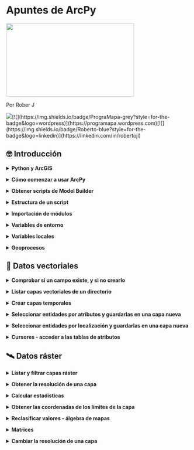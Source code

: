 # Apuntes de ArcPy 
<img src="https://programapa.files.wordpress.com/2021/03/arcpy.png" width="350" height="200" text-align: center>

Por Rober J

[![](https://img.shields.io/badge/@programapa_-white?style=for-the-badge&labelColor=blue&logo=Twitter&logoColor=white)](https://twitter.com/programapa_)[![](https://img.shields.io/badge/PrograMapa-grey?style=for-the-badge&logo=wordpress)](https://programapa.wordpress.com)[![](https://img.shields.io/badge/Roberto-blue?style=for-the-badge&logo=linkedin)](https://linkedin.com/in/robertojl)


<h2><strong>🤓 Introducción</strong></h2>
<details>
  <summary><strong>Python y ArcGIS</strong></summary><br>
  Python es un lenguaje de programación que puede usarse junto a los Sistemas de Información Geográfica (SIG) para ampliar sus funcionalidades mediante la automatización de geoprocesos, gestión avanzada de los datos y creación de nuevas herramientas (entre otras cosas), convirtiéndose en uno de los lenguajes favoritos para hacer toda clase de virguerías con la información geoespacial y no por casualidad: su facilidad de uso (relativa) y flexibilidad lo hace muy atractivo para usarlo en múltiples plataformas por usuarios no muy familiarizados con la programación informática.
Cada SIG cuenta con su propia librería de Python que permite acceder a los geoprocesos de dicho SIG. En este caso, ArcPy es la librería que da acceso a las funciones de ArcGIS en un entorno Python, dándonos acceso a las cajas de herramientas de geoprocesamiento estándar y a la posibilidad de usar otros módulos (siempre que tengamos licencia para usarlos)
¿Qué es lo que cambia? Parece contraintuitivo sustituir un amigable cuadro de texto por un churro de texto, pero gracias a ello accedemos a una herramienta mucho más flexible, ya que dentro de un script (un pequeño código) podemos diseñar qué se ejecuta, cuándo se ejecuta y con qué parámetros, encadenando unos procesos con otros y obteniendo resultados a nuestra medida.
  
  
  ![arcpy_clip](https://user-images.githubusercontent.com/81579458/142191380-5a3f7ba3-8a54-49af-81f6-3be5ba406011.png)
  Por ejemplo, ese ‘output’ que hemos especificado en la función arcpy.Clip podemos meterlo a continuación en otra función distinta, o en varias, y esos resultados pasarlos por otro geoproceso y así sucesivamente.
  
<br></details> 
<details>
  <summary><strong>Cómo comenzar a usar ArcPy</strong></summary><br>
  <p>Puede hacerse de varias maneras, principalmente:</p>
<p>A través de la <strong>ventana de Python incorporada en ArcMap</strong>. Es una opción rápida para ejecutar pequeños scripts sin complicarnos demasiado, pero se queda corto puesto que su funcionalidad se reduce a la de escribir código o pegarlo desde otra fuente y ejecutarlo. </p>
<p>En este caso he ejecutado el Clip de la imagen anterior, recortando la red fluvial usando el polígono de un municipio cualquiera: </p>
<figure><img src="https://programapa.files.wordpress.com/2021/03/ventana_puthon_arcmap.png?w=1024" alt="" srcset="https://programapa.files.wordpress.com/2021/03/ventana_puthon_arcmap.png?w=1024 1024w, https://programapa.files.wordpress.com/2021/03/ventana_puthon_arcmap.png?w=150 150w, https://programapa.files.wordpress.com/2021/03/ventana_puthon_arcmap.png?w=300 300w, https://programapa.files.wordpress.com/2021/03/ventana_puthon_arcmap.png?w=768 768w, https://programapa.files.wordpress.com/2021/03/ventana_puthon_arcmap.png 1045w" sizes="(max-width: 1024px) 100vw, 1024px" /></figure>
<p>Haciendo uso de un <strong>entorno de desarrollo integrado (IDE)</strong>, es decir, un software diseñado para trabajar con código y que dispone de herramientas para hacernos la vida más fácil: predicción de texto, resalte de sintaxis, documentación instantánea, cambios múltiples&#8230;</p>
<p>Existen múltiples IDEs y es cosa de cada uno escoger el que le vaya bien. Personalmente he usado Microsoft Visual Studio Code y PyCharm, y me quedo con el segundo puesto que está diseñado específicamente para Python y me ha dado menos problemas a nivel general (todos tienen sus cosillas&#8230;)</p>
<figure ><img src="https://programapa.files.wordpress.com/2021/03/image.png?w=1024" alt="" class="wp-image-5364" srcset="https://programapa.files.wordpress.com/2021/03/image.png?w=1024 1024w, https://programapa.files.wordpress.com/2021/03/image.png?w=150 150w, https://programapa.files.wordpress.com/2021/03/image.png?w=300 300w, https://programapa.files.wordpress.com/2021/03/image.png?w=768 768w, https://programapa.files.wordpress.com/2021/03/image.png 1366w" sizes="(max-width: 1024px) 100vw, 1024px" /><figcaption><em>Aspecto de PyCharm</em></figcaption></figure>
<p>En cualquier caso, deberás configurar el IDE para que tenga acceso a los módulos de ArcGIS <strong>vinculándolo con el intérprete que ArcGIS trae por defecto</strong>. <strong>El intérprete es el programa que traduce el código de Python para que el ordenador pueda ejecutarlo</strong>, y el módulo ArcPy solo funcionará si se utiliza el IDE junto a este intérprete.</p>
<p>Generalmente, ArcGIS instala Python en una carpeta llamada Python27 en la raíz del disco duro (generalmente suele ser C:\\ ) por lo que habrá que buscar en esa carpeta el archivo <strong>python.exe</strong> y seleccionarlo como intérprete.</p>
  
  
  
<br></details> 
<details>
  <summary><strong>Obtener scripts de Model Builder</strong></summary><br>
  <p>Una forma de comenzar montar un código de Python para ArcGIS es utilizar Model Builder para conceptualizar el trabajo que queremos hacer y extraer de él las funciones de geoproceso que necesitaremos. </p>
<p>En el artículo <em><a href="https://programapa.wordpress.com/2021/02/23/analisis-ubicacion-vertedero/">Análisis de ubicación de un vertedero con Model&nbsp;Builder</a> </em>comento brevemente las ventajas y limitaciones que presenta Model Builder y sus semejanzas con Python. Pues bien, podemos exportar los modelos a archivos Python (archivos con extensión .py) y abrirlos con una IDE para editarlos.</p>
<p>Siguiendo con el ejemplo del Clip, he construido el modelo en Model Builder y lo he exportado de la siguiente manera:</p>
<figure ><img src="https://programapa.files.wordpress.com/2021/03/exportar_modelo.png?w=767" alt="" class="wp-image-5369" srcset="https://programapa.files.wordpress.com/2021/03/exportar_modelo.png 767w, https://programapa.files.wordpress.com/2021/03/exportar_modelo.png?w=150 150w, https://programapa.files.wordpress.com/2021/03/exportar_modelo.png?w=300 300w" sizes="(max-width: 767px) 100vw, 767px" /></figure>
<p>A continuación lo abro en un IDE y presenta el siguiente aspecto. Como comentaba, es muy interesante porque te da una <strong>estructura básica</strong> a partir de la cual continuar desarrollando el script, pero habrá que modificarlo para que funcione:</p>
<div><pre>
# -*- coding: utf-8 -*-
# ---------------------------------------------------------------------------
# clip.py
# Created on: 2021-03-04 22:32:42.00000
#   (generated by ArcGIS/ModelBuilder)
# Description: 
# ---------------------------------------------------------------------------
# Import arcpy module
import arcpy
# Local variables:
Red_fluvial = "Red_fluvial"
seleccion = "seleccion"
output = "C:\\Users\\Roberto\\Documents\\ArcGIS\\Default.gdb\\output"
# Process: Clip
arcpy.Clip_analysis(Red_fluvial, seleccion, output, "")
</pre>
  
<br></details> 
<details>
  <summary><strong>Estructura de un script</strong></summary><br>
  <p>Del código anterior podemos diferenciar varias partes que funcionan a modo de esqueleto para un script:</p>
<ol><li>La <a rel="noreferrer noopener" href="https://programapa.wordpress.com/2021/01/23/fundamentos-de-python-1-variables-clases-funciones-y-metodos/#codificacion" target="_blank">codificación de caracteres</a> que va a usarse (utf-8)</li><li>Metadatos del archivo .py como su nombre o fecha de creación</li><li><strong>Importación del módulo arcpy</strong> (¡no olvidar!)</li><li><a rel="noreferrer noopener" href="https://programapa.wordpress.com/2021/01/23/fundamentos-de-python-1-variables-clases-funciones-y-metodos/#clases_y_variables" target="_blank">Variables</a> locales: conjunto de variables que definen los parámetros de los geoprocesos, como son las rutas de las capas de entrada (<em>Red_fluvial</em> y <em>seleccion</em>) y de salida (<em>output</em>) </li><li>Procesos: la parte del código que ejecutará las <a rel="noreferrer noopener" href="https://programapa.wordpress.com/2021/01/23/fundamentos-de-python-1-variables-clases-funciones-y-metodos/#metodos_y_funciones" target="_blank">funciones</a> de geoproceso haciendo uso de las variables que definimos en el punto anterior</li></ol>
<p>Sin embargo, esta estructura base <strong>no funcionará correctamente</strong> fuera del entorno de ArcMap porque no reconocerá las capas, por lo que tendremos que modificar las variables añadiendo una <a rel="noreferrer noopener" href="https://programapa.wordpress.com/2021/01/23/fundamentos-de-python-1-variables-clases-funciones-y-metodos/#rutas" target="_blank">ruta válida</a>. Además, aunque cambiemos la ruta, este script solo podrá ejecutarse 1 sola vez porque se generaría una capa con un nombre que ya existe, por lo que tendremos que asegurarnos de tener correctamente configurados algunos parámetros de <strong>variables de entorno</strong> como veremos a continuación.</p>
<div><figure><img src="https://programapa.files.wordpress.com/2021/03/estructura_arcpy.png?w=677" alt="" class="wp-image-5385" srcset="https://programapa.files.wordpress.com/2021/03/estructura_arcpy.png 677w, https://programapa.files.wordpress.com/2021/03/estructura_arcpy.png?w=150 150w, https://programapa.files.wordpress.com/2021/03/estructura_arcpy.png?w=300 300w" sizes="(max-width: 677px) 100vw, 677px" /></figure>
  
<br></details> 
  
<details>
  <summary><strong>Importación de módulos</strong></summary><br>
  
  <p>Antes de nada, tendremos que importar ArcPY junto al resto de módulos que vayamos a usar durante el script. Si, por ejemplo, vamos a querer que se cree automáticamente una nueva carpeta con el resultado, no se nos puede olvidar importar también el módulo os:</p>
<pre >
import arcpy, os
</pre>
<p>Importar arcpy tal como mostramos arriba da acceso a las siguientes funcionalidades (<em>fuente: <a rel="noreferrer noopener" href="https://desktop.arcgis.com/es/arcmap/10.3/analyze/python/importing-arcpy.htm" target="_blank">Esri</a></em>):</p>
<ul><li><a href="https://desktop.arcgis.com/es/arcmap/10.3/tools/analysis-toolbox/an-overview-of-the-analysis-toolbox.htm">Caja de herramientas de Análisis</a> (Analysis Tools)</li><li><a href="https://desktop.arcgis.com/es/arcmap/10.3/tools/cartography-toolbox/an-overview-of-the-cartography-toolbox.htm">Caja de herramientas Cartografía</a> (Cartography tools)</li><li><a href="https://desktop.arcgis.com/es/arcmap/10.3/tools/conversion-toolbox/an-overview-of-the-conversion-toolbox.htm">Caja de herramientas Conversión</a> (Conversion tools)</li><li><a href="https://desktop.arcgis.com/es/arcmap/10.3/tools/data-management-toolbox/an-overview-of-the-data-management-toolbox.htm">Caja de herramientas Administración de datos</a> (Data Management Tools)</li><li><a href="https://desktop.arcgis.com/es/arcmap/10.3/tools/editing-toolbox/an-overview-of-the-editing-toolbox.htm">Caja de herramientas Edición</a> (Editing Tools)</li><li><a href="https://desktop.arcgis.com/es/arcmap/10.3/tools/geocoding-toolbox/an-overview-of-the-geocoding-toolbox.htm">Caja de herramientas Geocodificación</a> (Geocoding Tools)</li><li><a href="https://desktop.arcgis.com/es/arcmap/10.3/tools/linear-ref-toolbox/an-overview-of-the-linear-referencing-toolbox.htm">Caja de herramientas Referencia lineal</a> (Linear Referencing Tools)</li><li><a href="https://desktop.arcgis.com/es/arcmap/10.3/tools/multidimension-toolbox/an-overview-of-the-multidimension-toolbox.htm">Caja de herramientas de Multidimensión</a> (Multidimension Tools)</li><li><a href="https://desktop.arcgis.com/es/arcmap/10.3/tools/spatial-statistics-toolbox/an-overview-of-the-spatial-statistics-toolbox.htm">Caja de herramientas Estadística espacial</a> (Spatial Statistics Analyst)</li></ul>
<p>Sin embargo, existen <strong>otros módulos</strong> que deben importarse a parte para acceder a más funciones de ArcGIS:</p>
<ul><li><a rel="noreferrer noopener" href="https://desktop.arcgis.com/es/arcmap/10.3/analyze/arcpy-data-access/what-is-the-data-access-module-.htm" target="_blank">arcpy.da</a> &#8211; módulo de acceso de datos</li><li><a rel="noreferrer noopener" href="https://desktop.arcgis.com/es/arcmap/10.3/analyze/arcpy-mapping/introduction-to-arcpy-mapping.htm" target="_blank">arcpy.mapping</a> &#8211; módulo de representación cartográfica</li><li><a rel="noreferrer noopener" href="https://desktop.arcgis.com/es/arcmap/10.3/analyze/arcpy-spatial-analyst/what-is-the-spatial-analyst-module.htm" target="_blank">arcpy.sa</a> &#8211; módulo del Spatial Analyst</li><li><a rel="noreferrer noopener" href="https://desktop.arcgis.com/es/arcmap/10.3/analyze/arcpy-network-analyst/what-is-network-analyst-module.htm" target="_blank">arcpy.na</a> &#8211; módulo del Network Analyst </li><li><a rel="noreferrer noopener" href="https://desktop.arcgis.com/es/arcmap/latest/extensions/geostatistical-analyst/what-is-arcgis-geostatistical-analyst-.htm" target="_blank">arcpy.ga</a> &#8211; módulo del Geostatistical Analyst</li></ul>
<p>Para llevar a cabo las operaciones con geodatos vectoriales que presento a continuación se deben importar los siguientes módulos y definir las siguientes variables de entorno:</p>
<pre># Modulos
import arcpy
from arcpy import env
# Entorno
ruta = 'C:\\...'
env.workspace = ruta
env.overwriteOutput = True</pre>
<p>Para llevar a cabo las operaciones con datos ráster que presento a continuación se deben importar los siguientes módulos y definir las siguientes variables de entorno:</p>
<pre ># Modulos
import arcpy
from arcpy import env
from arcpy.sa import *
# Entorno
ruta = 'C:\\...'
env.workspace = ruta
env.overwriteOutput = True
arcpy.CheckOutExtension("Spatial")</pre>
  
  
<br></details>
<details>
  <summary><strong>Variables de entorno</strong></summary><br>
  <p>Las variables de entorno o <em>environments</em> son unos parámetros o funciones que conviene definir al comienzo del script (justo tras la importación de módulos) para que los geoprocesos funcionen de una u otra manera. Son, por así decirlo, &#8216;las reglas&#8217; que regirán el script.</p>
<p>Estas variables se encuentran dentro de la clase <em>env</em> de ArcPy. Son bastante numerosas y <a rel="noreferrer noopener" href="https://desktop.arcgis.com/es/arcmap/10.3/analyze/arcpy-classes/env.htm" target="_blank">podéis encontrarlas todas aquí</a>, pero los más básicos serían:</p>
<ul><li><strong>Directorio de trabajo</strong> &#8211; la carpeta en la que se localizan los geodatos. Definirlo es útil porque nos permitirá ahorrarnos el tener que escribir rutas completas en el futuro, es decir, podremos llamar a las capas solo por su nombre y su extensión, ya sean inputs u outputs. </li><li><strong>Sobreescritura de archivos</strong> &#8211; al definirla como <em>True</em> se borrarán de forma automática las capas antiguas que tengan el mismo nombre que una capa nueva que se acabe de generar. En nuestro ejemplo del Clip, al tener este parámetro activado el segundo Clip borraría el primero ya que el output en este caso tiene siempre el mismo nombre.</li><li><strong>Sistema de proyección</strong> &#8211; establecer el SRC de nuestro marco de datos. Al igual que en ArcMap, se proyectarán las capas &#8216;al vuelo&#8217; usando el SRC de la primera capa leída por nuestro script.</li><li><strong>Activación de extensiones</strong> &#8211; muchos geoprocesos como los del módulo Spatial Analyst se encuentran bajo licencia, por lo que deben activarse del mismo modo que hacemos en ArcMap &#8211; Customize &#8211; Extensions&#8230;</li></ul>
<pre >
# Definir el directorio de trabajo
arcpy.env.workspace = 'ruta'
# Activar la sobreescritura de archivos
arcpy.env.overwriteOutput = True
# Establecer el SRC al ETRS89 UTM Zona 30 Norte
arcpy.env.cartographicCoordinateSystem = "Coordinate Systems\Projected Coordinate Systems\UTM\Europe\ETRS 1989 UTM Zone 30N.prj"
# Activar la extensión Spatial Analyst
arcpy.CheckOutExtension('spatial') 
</pre>
<p>Entre otros entornos están el de establecer un SRC para las capas de salida, la resolución de las nuevas capas ráster, crear pirámides o el añadir las nuevas capas a la visualización.</p>
  
<br></details> 
<details>
  <summary><strong>Variables locales</strong></summary><br>
  <p>Como dijimos antes, son el conjunto de <a rel="noreferrer noopener" href="https://programapa.wordpress.com/2021/01/23/fundamentos-de-python-1-variables-clases-funciones-y-metodos/#clases_y_variables" target="_blank">variables</a> que usarán los geoprocesos para llevarse a cabo.  Suelen ser variables locales:</p>
<ul><li>Las rutas de las capas de entrada</li><li>Las rutas de las capas de salida</li><li>Filtros de archivos</li><li>Cálculos de valores </li><li>Expresiones <a href="https://programapa.wordpress.com/2021/02/01/fundamentos-de-sql-y-postgre/" target="_blank" rel="noreferrer noopener">SQL</a> para hacer selecciones</li><li>&#8230;</li></ul>
<p>Hay tantas variables variables locales como distintos geoprocesos que vayamos a utilizar y parámetros de éstos tengamos que introducir. Para la definición de estas variables, es habitual usar <a rel="noreferrer noopener" href="https://programapa.wordpress.com/2021/01/23/fundamentos-de-python-1-variables-clases-funciones-y-metodos/#inputs" target="_blank">inputs</a> para que sea el usuario el que las defina sobre la marcha. </p>
  
<br></details> 
<details>
  <summary><strong>Geoprocesos</strong></summary><br>
  <p>Es al final del script cuando deberíamos colocar los geoprocesos, puesto que éstos harán uso de las variables que hemos definido previamente.</p>
<p>La sintaxis de todos estos procesos se encuentran en la documentación oficial de Esri a la que podéis acceder a través de los enlaces del apartado Importación de módulos.</p>
<p>Algunas de las funciones de geoproceso más básicas de ArcPy son:</p>
<pre >
## Crear una capa temporal a partir de una capa existente
arcpy.MakeFeatureLayer_management('capa_entrada', 'lyr')
## Seleccionar entidades según sus atributos
arcpy.SelectLayerByAttribute_management('lyr', 'TIPO_SELECCION', 'expresión SQL')
## Copiar entidades a una nueva capa
arcpy.CopyFeatures_management('lyr', 'nueva_capa')
## CLIP
arcpy.Clip_analysis('capa_entrada', 'capa_clip', 'capa_salida', ' ')
## BUFFER 
arcpy.Buffer_analysis('capa_entrada', 'capa_salida', 'distancia', 'FULL', 'ROUND', 'NONE', ' ', 'PLANAR')
## CALCULATE STATISTICS (raster)
arcpy.CalculateStatistics_management('capa_entrada')
## RESAMPLE (modificar resolución)
arcpy.Resample_management('capa_entrada', 'capa_salida', 'nueva_resolución', 'MÉTODO')
</pre>
  
<br></details> 
<h2><strong>📐 Datos vectoriales</strong></h2>
<details>
  <summary><strong>Comprobar si un campo existe, y si no crearlo</strong></summary><br>
    
  <p>Para ello hay que usar la <strong>función<em> arcpy.ListFields()</em> para obtener una lista con objetos de tipo campo </strong>correspondientes a los campos de la tabla de atributos de una capa y comprobar su existencia. Si no existe, usar la función <em>arcpy.AddField_management()</em> para agregar el campo</p>
<pre >nuevo_campo = 'nombre_campo' 
capa = 'nombre_capa.shp'
listaCampos = arcpy.ListFields(capa)
existencia = 0
for campo in listaCampos:
    if campo.name == nuevo_campo:
        existencia = 1
if existencia == 1:
    print('El campo ' + nuevo_campo + ' ya existe')
else:
    arcpy.AddField_management(capa,nuevo_campo,tipo...)
    print('El campo ' + nuevo_campo + ' ha sido creado')   </pre>
    
<br></details>
<details>
  <summary><strong>Listar capas vectoriales de un directorio</strong></summary><br>
    
<p>La función ListFeatureClasses crea listas con los nombres de las capas junto a su extensión que se encuentran en el directorio de trabajo definido en las variables de entorno. Además, permite filtrarlas por nombre y tipo:</p>
<pre ># Listar todas las capas vectoriales
arcpy.ListFeatureClasses()
# Listar solo las capas de puntos
arcpy.ListFeatureClasses(,'Point')
# Listar solo las capas de líneas
arcpy.ListFeatureClasses(,'Line')
# Listar solo las capas de polígonos
arcpy.ListFeatureClasses(,'Polygon')
# Listar solo las capas cuyo nombre empiece por 'Col'
arcpy.ListFeatureClasses('Col*')
# Listar solo las capas cuyo nombre termine por por 'egios'
arcpy.ListFeatureClasses('*egios')
# Listar solo las capas cuyo nombre coincida con 'Colegios'
arcpy.ListFeatureClasses('Colegios')
# Listar solo las capas cuyo nombre coincida con 'Colegios' y sean de tipo poligonal
arcpy.ListFeatureClasses('Colegios', 'Polygon')</pre>
    
<br></details>
<details>
  <summary><strong>Crear capas temporales</strong></summary><br>
    
    
<p>Las capas temporales o capas layer que solo existen mientras se ejecuta el script y nos permiten hacer selecciones y otras operaciones sin modificar la capa original. El primer argumento es para la capa que vamos a 'duplicar' y el segundo para darle el nombre con el que se identificará durante el script:</p>
<pre >arcpy.MakeFeatureLayer_management("capa_entrada.shp", "capa_lyr") </pre>
<p>No es necesario indicar la extensión de la capa temporal. </p>
    
<br></details>
<details>
  <summary><strong>Seleccionar entidades por atributos y guardarlas en una capa nueva</strong></summary><br>
    
  <p>El siguiente código crea una nueva selección con los árboles que miden más de 15 metros y los guarda en un archivo nuevo.</p>
<pre >arcpy.MakeFeatureLayer_management("arboles.shp", "arboles_lyr") 
arcpy.SelectLayerByAttribute_management('arboles_lyr', "NEW_SELECTION", '"ALTURA" > 15')
arcpy.CopyFeatures_management('arboles_lyr', 'arboles_15m.shp'')</pre>
<p>En la documentación de Esri tenéis más detalles sobre la función <em><a rel="noreferrer noopener" href="https://pro.arcgis.com/es/pro-app/latest/tool-reference/data-management/select-layer-by-attribute.htm" target="_blank">SelectLayerByAttribute</a></em>  </p>
    
<br></details>
<details>
  <summary><strong>Seleccionar entidades por localización y guardarlas en una capa nueva</strong></summary><br>
    
  <p>También se pueden hacer selecciones espaciales basadas en las distintas <a href="https://programapa.wordpress.com/2020/11/13/relaciones-espaciales/">relaciones espaciales</a> entre entidades geográficas. En el siguiente ejemplo se seleccionan aquellos árboles que se encuentren <strong>dentro</strong> de una determinada parcela guardada como capa individual:</p>
<pre >arcpy.MakeFeatureLayer_management('arboles.shp', 'arboles_lyr') 
SelectLayerByLocation('arboles_lyr', 'WITHIN', 'parcela.shp', 'NEW_SELECTION')
arcpy.CopyFeatures_management('arboles_lyr', 'arboles_parcela.shp'')</pre>
<p> En la documentación de Esri tenéis más detalles sobre la función <em><a rel="noreferrer noopener" href="https://desktop.arcgis.com/es/arcmap/latest/tools/data-management-toolbox/select-layer-by-location.htm" target="_blank">SelectLayerByLocation</a></em> </p>
    
    
<br></details>
<details>
  <summary><strong>Cursores - acceder a las tablas de atributos</strong></summary><br>
    
  <p>Los cursores crean listas con objetos de tipo fila. Cada uno de estos objetos nos permite acceder a los valores de los distintos campos que contiene una fila.</p>
<p>Son necesarios para acceder a los registros de las tablas de atributos de nuestras capas. Hay 3 tipos:</p>
<ul><li><em><strong>arcpy.SearchCursor()</strong></em> es el cursor de búsqueda, válido para hacer consultas sin modificar valores</li><li><em><strong>arcpy.UpdateCursor()</strong></em> es el cursor de actualización necesario para hacer cambios en los registros existentes</li><li><em><strong>arcpy.InsertCursor()</strong></em> es el cursor para insertar nuevos registros en una tabla de atributos</li></ul>
<p>A continuación tenéis ejemplos del uso de los cursores:</p>
 
<h4><strong>Imprimir todos los valores de un campo</strong></h4>
<p>Para hacer esto hay que aplicar el <strong>cursor de búsqueda</strong> <em>arcpy.SearchCursor()</em> a la capa de la queramos leer la información y guardarlo como objeto. Después habrá que llamar a este objeto para que se imprima el campo indicado dentro de un bucle:</p>
<pre >cursor = arcpy.SearchCursor('nombre_capa.shp')
for fila in cursor:
    print(fila.nombre_campo)</pre>
<h4 id="modificar-todos-los-valores-de-un-campo"><strong>Modificar todos los valores de un campo</strong></h4>
<p>Para ello hay que guardar como objeto el <strong>cursor de actualización</strong> <em>arcpy.UpdateCursor()</em> aplicado a la capa que queremos modificar. Después deberemos pasarle a este objeto un bucle for o while.</p>
<p>En este caso se usa un <strong>bucle <em>for</em></strong> para <strong>cambiar todos los valores</strong> de un campo por el número 3:</p>
<pre >cursor = arcpy.UpdateCursor('nombre_capa.shp')
for fila in cursor:
    fila.campo = 3
    cursor.updateRow(fila)</pre>
<p>También se podría usar en su lugar un <strong>bucle while</strong>. Para que este bucle itere sobre cada fila hay que indicarle que vaya moviéndose a la siguiente posición del cursor a cada paso que da con el <strong>método .next</strong>. Cuando llega al final no devuelve ningún valor y el bucle se cierra:</p>
<pre >cursor = arcpy.UpdateCursor('nombre_capa.shp')
fila = cursor.next()
while fila:
    fila.campo = 3
    cursor.updateRow(fila)
    fila = cursor.next()</pre>
<p>Al acabar de hacer cambios se deberían <strong>eliminar los objetos</strong> creados para <strong>evitar errores</strong> en el almacenamiento de los nuevos valores:</p>
<pre >del cursor
del fila</pre>
<h4><strong>Reclasificar atributos</strong></h4>
<p>Se puede, por ejemplo, cambiar solo algunos valores, como por ejemplo los que sean mayores que 7 para que pasen a ser 0:</p>
<pre >cursor = arcpy.UpdateCursor('nombre_capa.shp')
for fila in cursor:
    if fila.prueba > 7:
        fila.prueba = 0
        cursor.updateRow(fila)
    else:
        continue
del cursor</pre>
<p>Además de modificar quirúrgicamente los valores que nos interesan de un campo concreto, podemos usar este procedimiento para <strong>reclasificar todos los valores</strong> de un campo, algo muy útil cuando queremos transformar variables continuas en discretas:</p>
<pre >cursor = arcpy.UpdateCursor('estaciones_meteo.shp')
for fila in cursor:
    if fila.temperatura &lt; 10:
        fila.descripcion = 'frío'
        cursor.updateRow(fila)
    elif fila.temperatura >= 10 AND fila.temperatura &lt; 25:
        fila.descripcion = 'templado'
        cursor.updateRow(fila)
    else: 
        fila.descripcion = 'cálido'
        cursor.updaterow(fila)
del cursor</pre>
    
<br></details>
<h2><strong>🛰️ Datos ráster</strong></h2>
<details>
  <summary><strong>Listar y filtrar capas ráster</strong></summary><br>
    
  <p> La función ListRasters crea listas con los nombres de las capas junto a su extensión que se encuentran en el directorio de trabajo definido en las variables de entorno. Además, permite filtrarlas por nombre y tipo: </p>
<pre ># Listar todos los rasters
arcpy.ListRasters()
# Listar solo los rasters de tipo TIFF
arcpy.ListRasters(,'tif')
# Listar solo los rasters GRID
arcpy.ListRasters(,'grid')
# Listar solo los rasters IMG
arcpy.ListRasters(,'img')
# Listar solo los rasters cuyo nombre empiece por 'Temp'
arcpy.ListRasters('Temp*')
# Listar solo las capas cuyo nombre termine por por 'maximas'
arcpy.ListRasters('*maximas')
# Listar solo las capas cuyo nombre coincida con 'Temperaturas maximas'
arcpy.ListRasters('Temperaturas maximas')
# Listar solo las capas cuyo nombre empiece por 'Temp' y sean de tipo TIFF
arcpy.ListRasters('Temp*', 'TIFF')</pre>
    
<br></details>
<details>
  <summary><strong>Obtener la resolución de una capa</strong></summary><br>
    
<p>Las unidades del valor devuelto variarán en función de la proyección de la capa (grados, metros...)</p>
<pre >capa_raster = Raster('MDT.tif')
resolucion = capa_raster.meanCellWidth</pre>
    
    
<br></details>
<details>
  <summary><strong>Calcular estadísticas</strong></summary><br>
   
  <p>Este geoproceso habilita a las capas ráster para aplicar posteriormente algunas herramientas de ArcPy y evitar el error 001100: <em>Failed because no statistics is available</em> </p>
<pre >arcpy.CalculateStatistics_management(capa_raster)</pre>
    
    
<br></details>
<details>
  <summary><strong>Obtener las coordenadas de los límites de la capa</strong></summary><br>
   
  <p>Con la función <strong>Point</strong> se puede obtener un <a rel="noreferrer noopener" href="https://desktop.arcgis.com/es/arcmap/10.3/analyze/arcpy-classes/point.htm" target="_blank">objeto de tipo punto</a> con los valores devueltos por los <strong>métodos .extent</strong>:</p>
<pre >capa_raster = Raster('MDT.tif')
limites = 'XMIN = {0}, XMAX = {1}, YMIN = {2}, YMAX = {3}'.format(capa.extent.XMin,capa.extent.XMax,capa.extent.YMin,capa.extent.YMax)
print(limites)</pre>
  
<p>Este código devolverá algo así: </p>
<p>XMIN = 569301.0, XMAX = 810701.0, YMIN = 4413136.0, YMAX = 4755136.0</p>
    
<br></details>
<details>
  <summary><strong>Reclasificar valores - álgebra de mapas</strong></summary><br>
    
  <p>Para <strong>realizar operaciones sobre los pixeles</strong> de un ráster se debe usar la <strong>función Raster()</strong> sobre la imagen que se quiere reclasificar y a continuación utilizar los<strong> operadores</strong> de Python para modificar los valores. </p>
<p>Hay que recordar que las reclasificaciones <strong>se guardan</strong> como variables que deben ser almacenadas en archivos nuevos usando el <strong>método .save()</strong></p>
<p>En el siguiente ejemplo se <strong>reclasifica</strong> un mapa de radiación solar generando una nueva imagen en la que los valores superiores a los 5 kWh/m2 pasen a tener valor 1 y el resto 0:</p>
<pre >reclasificacion = Raster('radiacion.tif') > 5
reclasificacion.save('radiacion_reclas.tif')</pre>
<p>También se pueden <strong>reconvertir las unidades</strong>, convirtiendo los kWh en megajulios multiplicando los valores por 3.6:</p>
<pre >conversion = Raster('radiacion.tif') * 3.6
conversion.save('radiacion_mjulios.tif')</pre>
<p>Además, se pueden <strong>usar varios operadores</strong> combinando consultas separadas por paréntesis. En el siguiente ejemplo se van a reclasificar los valores de un mapa de orientaciones para que los valores entre el noreste y el sureste (entre 45º y 135º) cambien a valor 1 y el resto sean 0:</p>
<pre >orientacion_este = (Raster('aspect.tif') > 45) &amp; (Raster('aspect.tif') &lt; 135)
orientacion_este.save('aspect_este.tif')</pre>
<p>Incluso se pueden <strong>combinar los datos de varias capas ráster</strong> para combinar variables distintas. Con este código pasarían a valer 1 los píxeles de un MDT que se encuentran entre los 300 y los 500 metros de altitud y que además se encuentren en una pendiente superior a los 5º tomada de otra capa ráster:</p>
<pre >altitud_pendientes = (Raster('MDT.tif') > 300) &amp; (Raster('MDT.tif') &lt; 500 &amp; (Raster('slope.tif') > 5)
altitud_pendientes.save('reclasificacion.tif')</pre>
<p>🗺 Nota: si se usan capas distintas éstas deben encontrarse en el mismo SRC, o si no los píxeles no coincidirán</p>  
    
<br></details>
<details>
  <summary><strong>Matrices</strong></summary><br>
    
  <p>Operar con matrices reduce el tiempo de procesado de las operaciones sobre capas ráster. Consiste en convertir la información del ráster, que es en sí una matriz de valores, en una matriz o 'tabla' con la que poder operar usando el <a rel="noreferrer noopener" href="https://numpy.org/doc/stable/user/index.html" target="_blank">módulo <strong>NumPy</strong></a> de Python (activado por defecto).</p>
<figure ><img src="https://programapa.files.wordpress.com/2021/03/image-1.png?w=273" alt="" class="wp-image-5498"/><figcaption><em><a href="https://docs.qgis.org/2.14/es/docs/gentle_gis_introduction/raster_data.html" target="_blank" rel="noreferrer noopener"></a></em></figcaption></figure>
Fuente: docs.qgis
<p>Para convertir una capa ráster en una matriz de <strong>NumPy</strong>, ArcPy posee la función <em>arcpy.RasterToNumPyArray()</em>. En el siguiente ejemplo se lleva a cabo dicha conversión especificando que los valores nulos del ráster tengan valor 0:</p>
<pre >capa_raster = raster('MDT.tif')
raster_matriz = arcpy.RasterToNumPyArray(capa_raster,nodata_to_value=0)</pre>
<p>Una vez hecho esto, podremos usar el objeto o variable raster_matriz que hemos creado para <strong>aplicarle los métodos</strong> propios del módulo <strong>NumPy</strong>. Tenéis a continuación ejemplos de operaciones usando algunos de estos métodos:</p>
<pre ># Sumar todos los valores de lo píxeles
raster_matriz.sum()
# Extraer el valor mínimo
raster_matriz.min()
# Extraer el valor máximo
raster_matriz.max()</pre>
    
<br></details>
<details>
  <summary><strong>Cambiar la resolución de una capa</strong></summary><br>
    
  <p>El siguiente código comprueba si el tamaño del píxel de una capa ráster supera un umbral que hayamos establecido. En tal caso, se creará una nueva imagen con la resolución establecida en dicho umbral:</p>
<pre >capa_raster = Raster('nombre_archivo.extensión')
umbral = X
resolucion = capa_raster.meanCellWidth
print('La resolución del ráster es ' + str(resolucion))
if resolucion > umbral:
      print('La resolución es demasiado baja. Aumentando la resolución a' + str(umbral) + ' metros' )
      arcpy.Resample_management(capa_raster,  'nombre_salida_' + str(umbral) + '.extensión', umbral, 'NEAREST')
      nuevo_raster = Raster('nombre_salida_' + str(umbral) + '.extensión')
else:
      print('Resolución óptima')</pre>
<p>En la documentación de Esri tenéis más detalles sobre la función <em><a href="https://pro.arcgis.com/es/pro-app/latest/tool-reference/data-management/resample.htm" target="_blank" rel="noreferrer noopener">Resample_management</a></em></p>
    
<br></details>
